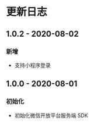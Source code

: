 # 更新日志

## 1.0.2 - 2020-08-02

### 新增

-   支持小程序登录

## 1.0.0 - 2020-08-01

### 初始化

-   初始化微信开放平台服务端 SDK
